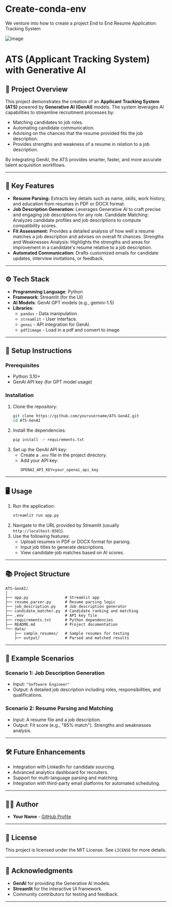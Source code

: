 # Create-conda-env
We venture into how to create a project  End to End Resume Application Tracking System

![image](https://github.com/user-attachments/assets/a27968cb-5bb5-4fef-a047-79a7e7ac4a2e)



# ATS (Applicant Tracking System) with Generative AI

## 📄 Project Overview
This project demonstrates the creation of an **Applicant Tracking System (ATS)** powered by **Generative AI (GenAI)** models. The system leverages AI capabilities to streamline recruitment processes by:

- Matching candidates to job roles.
- Automating candidate communication.
- Advising on the chances that the resume provided fits the job description.
- Provides strengths and weakness of a resume in relation to a job description. 

By integrating GenAI, the ATS provides smarter, faster, and more accurate talent acquisition workflows.

---

## 🎯 Key Features
- **Resume Parsing:** Extracts key details such as name, skills, work history, and education from resumes in PDF or DOCX format.
- **Job Description Generation:** Leverages Generative AI to craft precise and engaging job descriptions for any role.
                                 Candidate Matching: Analyzes candidate profiles and job descriptions to compute compatibility scores.
- **Fit Assessment:** Provides a detailed analysis of how well a resume matches a job description and advises on overall fit chances.
                      Strengths and Weaknesses Analysis: Highlights the strengths and areas for improvement in a candidate's resume relative to a job description.
- **Automated Communication:** Drafts customized emails for candidate updates, interview invitations, or feedback.

---

## ⚙️ Tech Stack
- **Programming Language**: Python
- **Framework**: Streamlit (for the UI)
- **AI Models**: GenAI GPT models (e.g., gemini-1.5)
- **Libraries**:
  - `pandas` - Data manipulation.
  - `streamlit` - User interface.
  - `genai` - API integration for GenAI.
  - `pdf2image` - Load in a pdf and convert to image

---

## 🚀 Setup Instructions

### Prerequisites
- Python 3.10+
- GenAI API key (for GPT model usage)

### Installation
1. Clone the repository:
   ```bash
   git clone https://github.com/yourusername/ATS-GenAI.git
   cd ATS-GenAI
   ```
2. Install the dependencies:
   ```bash
   pip install -r requirements.txt
   ```
3. Set up the GenAI API key:
   - Create a `.env` file in the project directory.
   - Add your API key:
     ```
     OPENAI_API_KEY=your_openai_api_key
     ```

---

## 🖥️ Usage
1. Run the application:
   ```bash
   streamlit run app.py
   ```
2. Navigate to the URL provided by Streamlit (usually `http://localhost:8501`).
3. Use the following features:
   - Upload resumes in PDF or DOCX format for parsing.
   - Input job titles to generate descriptions.
   - View candidate-job matches based on AI scores.

---

## 📚 Project Structure
```plaintext
ATS-GenAI/
│
├── app.py                # Streamlit app
├── resume_parser.py      # Resume parsing logic
├── job_description.py    # Job description generator
├── candidate_matcher.py  # Candidate ranking and matching
├── .env                  # API key file
├── requirements.txt      # Python dependencies
├── README.md             # Project documentation
└── data/
    ├── sample_resumes/   # Sample resumes for testing
    ├── output/           # Parsed and matched results
```

---

## 🧪 Example Scenarios
### Scenario 1: Job Description Generation
- Input: `"Software Engineer"`
- Output: A detailed job description including roles, responsibilities, and qualifications.

### Scenario 2: Resume Parsing and Matching
- Input: A resume file and a job description.
- Output: Fit score (e.g., "85% match").
          Strengths and weaknesses analysis.
---

## 🛠️ Future Enhancements
- Integration with LinkedIn for candidate sourcing.
- Advanced analytics dashboard for recruiters.
- Support for multi-language parsing and matching.
- Integration with third-party email platforms for automated scheduling.

---

## 👨‍💻 Author
- **Your Name** - [GitHub Profile](https://github.com/Rhino-byte)

---

## 📄 License
This project is licensed under the MIT License. See `LICENSE` for more details.

---

## 🙌 Acknowledgments
- **GenAI** for providing the Generative AI models.
- **Streamlit** for the interactive UI framework.
- Community contributors for testing and feedback.

---


